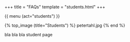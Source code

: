+++
title = "FAQs"
template = "students.html"
+++

{{ menu (act="students") }} 

{% top_image (title="Students") %}
	petertahl.jpg
{% end %}


<div class="container">
bla bla bla student page
</div>
